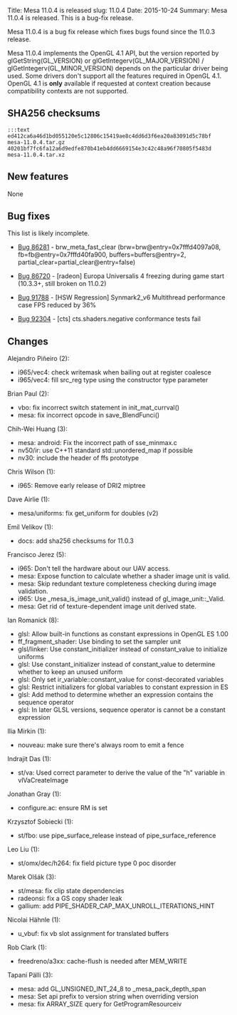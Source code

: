 Title: Mesa 11.0.4 is released
slug: 11.0.4
Date: 2015-10-24
Summary: Mesa 11.0.4 is released. This is a bug-fix release.

Mesa 11.0.4 is a bug fix release which fixes bugs found since the 11.0.3 release.

Mesa 11.0.4 implements the OpenGL 4.1 API, but the version reported by
glGetString(GL_VERSION) or glGetIntegerv(GL_MAJOR_VERSION) /
glGetIntegerv(GL_MINOR_VERSION) depends on the particular driver being used.
Some drivers don't support all the features required in OpenGL 4.1.  OpenGL
4.1 is **only** available if requested at context creation
because compatibility contexts are not supported.


## SHA256 checksums

    :::text
    ed412ca6a46d1bd055120e5c12806c15419ae8c4dd6d3f6ea20a83091d5c78bf  mesa-11.0.4.tar.gz
    40201bf7fc6fa12a6d9edfe870b41eb4dd6669154e3c42c48a96f70805f5483d  mesa-11.0.4.tar.xz


## New features

None


## Bug fixes

This list is likely incomplete.

* [Bug 86281][1] - brw_meta_fast_clear (brw=brw@entry=0x7fffd4097a08, fb=fb@entry=0x7fffd40fa900, buffers=buffers@entry=2, partial_clear=partial_clear@entry=false)

* [Bug 86720][2] - [radeon] Europa Universalis 4 freezing during game start (10.3.3+, still broken on 11.0.2)

* [Bug 91788][3] - [HSW Regression] Synmark2_v6 Multithread performance case FPS reduced by 36%

* [Bug 92304][4] - [cts] cts.shaders.negative conformance tests fail


## Changes

Alejandro Piñeiro (2):

* i965/vec4: check writemask when bailing out at register coalesce
* i965/vec4: fill src_reg type using the constructor type parameter


Brian Paul (2):

* vbo: fix incorrect switch statement in init_mat_currval()
* mesa: fix incorrect opcode in save_BlendFunci()


Chih-Wei Huang (3):

* mesa: android: Fix the incorrect path of sse_minmax.c
* nv50/ir: use C++11 standard std::unordered_map if possible
* nv30: include the header of ffs prototype


Chris Wilson (1):

* i965: Remove early release of DRI2 miptree


Dave Airlie (1):

* mesa/uniforms: fix get_uniform for doubles (v2)


Emil Velikov (1):

* docs: add sha256 checksums for 11.0.3


Francisco Jerez (5):

* i965: Don't tell the hardware about our UAV access.
* mesa: Expose function to calculate whether a shader image unit is valid.
* mesa: Skip redundant texture completeness checking during image validation.
* i965: Use _mesa_is_image_unit_valid() instead of gl_image_unit::_Valid.
* mesa: Get rid of texture-dependent image unit derived state.


Ian Romanick (8):

* glsl: Allow built-in functions as constant expressions in OpenGL ES 1.00
* ff_fragment_shader: Use binding to set the sampler unit
* glsl/linker: Use constant_initializer instead of constant_value to initialize uniforms
* glsl: Use constant_initializer instead of constant_value to determine whether to keep an unused uniform
* glsl: Only set ir_variable::constant_value for const-decorated variables
* glsl: Restrict initializers for global variables to constant expression in ES
* glsl: Add method to determine whether an expression contains the sequence operator
* glsl: In later GLSL versions, sequence operator is cannot be a constant expression


Ilia Mirkin (1):

* nouveau: make sure there's always room to emit a fence


Indrajit Das (1):

* st/va: Used correct parameter to derive the value of the "h" variable in vlVaCreateImage


Jonathan Gray (1):

* configure.ac: ensure RM is set


Krzysztof Sobiecki (1):

* st/fbo: use pipe_surface_release instead of pipe_surface_reference


Leo Liu (1):

* st/omx/dec/h264: fix field picture type 0 poc disorder


Marek Olšák (3):

* st/mesa: fix clip state dependencies
* radeonsi: fix a GS copy shader leak
* gallium: add PIPE_SHADER_CAP_MAX_UNROLL_ITERATIONS_HINT


Nicolai Hähnle (1):

* u_vbuf: fix vb slot assignment for translated buffers


Rob Clark (1):

* freedreno/a3xx: cache-flush is needed after MEM_WRITE


Tapani Pälli (3):

* mesa: add GL_UNSIGNED_INT_24_8 to _mesa_pack_depth_span
* mesa: Set api prefix to version string when overriding version
* mesa: fix ARRAY_SIZE query for GetProgramResourceiv

[1]: https://bugs.freedesktop.org/show_bug.cgi?id=86281
[2]: https://bugs.freedesktop.org/show_bug.cgi?id=86720
[3]: https://bugs.freedesktop.org/show_bug.cgi?id=91788
[4]: https://bugs.freedesktop.org/show_bug.cgi?id=92304